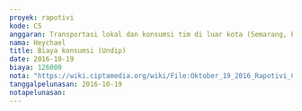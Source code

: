 ```yaml
---
proyek: rapotivi
kode: C5
anggaran: Transportasi lokal dan konsumsi tim di luar kota (Semarang, Padang, Medan)
nama: Heychael
title: Biaya konsumsi (Undip)
date: 2016-10-19
biaya: 126000
nota: "https://wiki.ciptamedia.org/wiki/File:Oktober_19_2016_Rapotivi_C5_Biaya_konsumsi_(Undip)_4.jpg"
tanggalpelunasan: 2016-10-19
notapelunasan:
---
```

